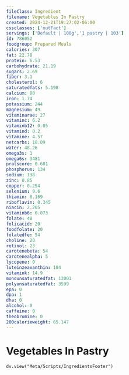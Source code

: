 ```yaml
---
fileClass: Ingredient
filename: Vegetables In Pastry
created: 2024-12-21T19:27:02-06:00
cssclasses: ['nutFact']
servings: ['Default | 100g','1 pastry | 103']
id: 786052
foodgroup: Prepared Meals
calories: 307
fat: 22.78
protein: 6.53
carbohydrate: 21.19
sugars: 2.69
fiber: 3.1
cholesterol: 6
saturatedfats: 5.198
calcium: 80
iron: 1.74
potassium: 244
magnesium: 49
vitaminarae: 27
vitaminc: 6.2
vitaminb12: 0.05
vitamind: 0.2
vitamine: 4.57
netcarbs: 18.09
water: 48.26
omega3s: 1
omega6s: 3481
pralscore: 0.681
phosphorus: 134
sodium: 138
zinc: 0.85
copper: 0.254
selenium: 9.6
thiamin: 0.169
riboflavin: 0.345
niacin: 2.205
vitaminb6: 0.073
folate: 40
folicacid: 20
foodfolate: 20
folatedfe: 54
choline: 20
retinol: 23
carotenebeta: 54
carotenealpha: 5
lycopene: 0
luteinzeaxanthin: 104
vitamink: 14.9
monounsaturatedfat: 13001
polyunsaturatedfat: 3599
epa: 0
dpa: 1
dha: 0
alcohol: 0
caffeine: 0
theobromine: 0
200calorieweight: 65.147
---
```


# Vegetables In Pastry

```dataviewjs
dv.view("Meta/Scripts/IngredientsFooter")
```